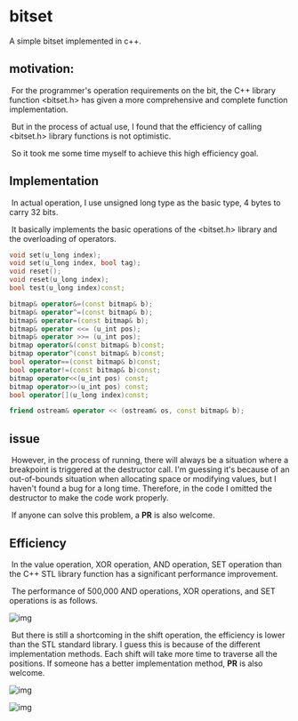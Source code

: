 # bitset

 A simple bitset implemented in c++.

## motivation:

​	For the programmer's operation requirements on the bit, the C++ library function <bitset.h> has given a more comprehensive and complete function implementation.

​	But in the process of actual use, I found that the efficiency of calling <bitset.h> library functions is not optimistic.

​	So it took me some time myself to achieve this high efficiency goal.

## Implementation

​	In actual operation, I use unsigned long type as the basic type, 4 bytes to carry 32 bits.

​	It basically implements the basic operations of the <bitset.h> library and the overloading of operators.

```c++
void set(u_long index);                  
void set(u_long index, bool tag);     
void reset();                          
void reset(u_long index);               
bool test(u_long index)const; 
```

```c++
bitmap& operator&=(const bitmap& b);      
bitmap& operator^=(const bitmap& b);    
bitmap& operator=(const bitmap& b);       
bitmap& operator <<= (u_int pos);         
bitmap& operator >>= (u_int pos);       
bitmap operator&(const bitmap& b)const;   
bitmap operator^(const bitmap& b)const;   
bool operator==(const bitmap& b)const;   
bool operator!=(const bitmap& b)const;   
bitmap operator<<(u_int pos) const;       
bitmap operator>>(u_int pos) const;       
bool operator[](u_long index)const;      

friend ostream& operator << (ostream& os, const bitmap& b);
```

## issue

​	However, in the process of running, there will always be a situation where a breakpoint is triggered at the destructor call. I'm guessing it's because of an out-of-bounds situation when allocating space or modifying values, but I haven't found a bug for a long time. Therefore, in the code I omitted the destructor to make the code work properly.

​	If anyone can solve this problem, a **PR** is also welcome.

## Efficiency

​	In the value operation, XOR operation, AND operation, SET operation than the C++ STL library function has a significant performance improvement.

​	The performance of 500,000 AND operations, XOR operations, and SET operations is as follows.

![img](file:///D:\QQ\834946595\Image\C2C\Image1\NQ1DH[KIJAAZE457B(}W)EX.png)

​	But there is still a shortcoming in the shift operation, the efficiency is lower than the STL standard library. I guess this is because of the different implementation methods. Each shift will take more time to traverse all the positions. If someone has a better implementation method, **PR** is also welcome.

![img](file:///D:\QQ\834946595\Image\C2C\Image1\9K~BP60(FN3`_{RF@)00ALY.png)

![img](file:///D:\QQ\834946595\Image\C2C\Image1\BTX}S3I9YMH]~PXOU}2PZWJ.png)

